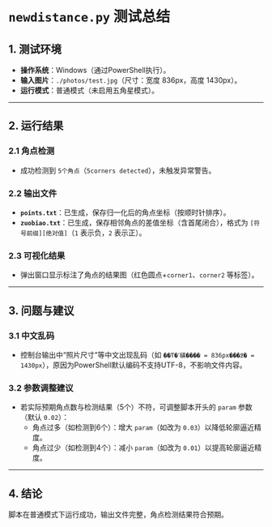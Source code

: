 # `newdistance.py` 测试总结

## 1. 测试环境
- **操作系统**：Windows（通过PowerShell执行）。
- **输入图片**：`./photos/test.jpg`（尺寸：宽度 836px，高度 1430px）。
- **运行模式**：普通模式（未启用五角星模式）。

---

## 2. 运行结果
### 2.1 角点检测
- 成功检测到 `5个角点`（`5corners detected`），未触发异常警告。

### 2.2 输出文件
- **`points.txt`**：已生成，保存归一化后的角点坐标（按顺时针排序）。
- **`zuobiao.txt`**：已生成，保存相邻角点的差值坐标（含首尾闭合），格式为 `[符号前缀][绝对值]`（`1` 表示负，`2` 表示正）。

### 2.3 可视化结果
- 弹出窗口显示标注了角点的结果图（红色圆点+`corner1`、`corner2` 等标签）。

---

## 3. 问题与建议
### 3.1 中文乱码
- 控制台输出中“照片尺寸”等中文出现乱码（如 `��Ƭ�ߴ磺���� = 836px���߶� = 1430px`），原因为PowerShell默认编码不支持UTF-8，不影响文件内容。

### 3.2 参数调整建议
- 若实际预期角点数与检测结果（5个）不符，可调整脚本开头的 `param` 参数（默认 `0.02`）：
  - 角点过多（如检测到6个）：增大 `param`（如改为 `0.03`）以降低轮廓逼近精度。
  - 角点过少（如检测到4个）：减小 `param`（如改为 `0.01`）以提高轮廓逼近精度。

---

## 4. 结论
脚本在普通模式下运行成功，输出文件完整，角点检测结果符合预期。